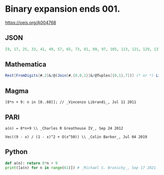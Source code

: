 # Binary expansion ends 001\.
https://oeis.org/A004768
## JSON
```JSON
[9, 17, 25, 33, 41, 49, 57, 65, 73, 81, 89, 97, 105, 113, 121, 129, 137, 145, 153, 161, 169, 177, 185, 193, 201, 209, 217, 225, 233, 241, 249, 257, 265, 273, 281, 289, 297, 305, 313, 321, 329, 337, 345, 353, 361, 369, 377, 385, 393, 401, 409, 417, 425, 433, 441, 449, 457, 465, 473, 481, 489]
```
## Mathematica
```Mathematica
Rest[FromDigits[#,2]&/@(Join[#,{0,0,1}]&/@Tuples[{0,1},7])] (* or *) LinearRecurrence[{2,-1},{9,17},100] (* _Harvey P. Dale_, May 10 2015 *)
```
## Magma
```Magma
[8*n + 9: n in [0..60]]; // _Vincenzo Librandi_, Jul 11 2011
```
## PARI
```PARI
a(n) = 8*n+9 \\ _Charles R Greathouse IV_, Sep 24 2012
```
```PARI
Vec((9 - x) / (1 - x)^2 + O(x^50)) \\ _Colin Barker_, Jul 04 2019
```
## Python
```Python
def a(n): return 8*n + 9
print([a(n) for n in range(61)]) # _Michael S. Branicky_, Sep 17 2021
```
